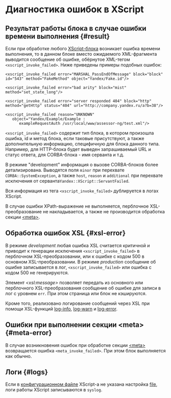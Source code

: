 # Диагностика ошибок в XScript

## Результат работы блока в случае ошибки времени выполнения {#result}

Если при обработке любого [XScript-блока](block-ov.md) возникает ошибка времени выполнения, то в данном блоке вместо ожидаемого XML-фрагмента выводится сообщение об ошибке, обёрнутое XML-тегом `<xscript_invoke_failed>`. Ниже приведены примеры подобных ошибок:

```
<xscript_invoke_failed error="MARSHAL_PassEndOfMessage" block="block" id="543" method="FakeMethod" object="Yandex/Fake.id"/>

```

```
<xscript_invoke_failed error="bad arity" block="mist" method="set_state_long"/>

```

```
<xscript_invoke_failed error="server responded 404" block="http" method="getHttp" status="404" url="http://company.yandex.ru/a?b=38"/>

```

```
<xscript_invoke_failed reason="UNKNOWN"
   object="Yandex/Example/Example :
      exampleRequestAuth /usr/local/www/assessor-ng/test.xml"/>
```

`<xscript_invoke_failed>` содержит тип блока, в котором произошла ошибка, id и метод блока, если таковые присутствуют, а также дополнительную информацию, специфичную для блока данного типа. Например, для HTTP-блока будет выведен запрашиваемый URL и статус ответа, для CORBA-блока - имя серванта и т.д.

В режиме "development" информация о вызове CORBA-блоков более детализирована. Выводятся поля `minor` при перехвате `CORBA::SystemException`, а также `host`, `reason` и `additional` при перехвате исключения от серванта`Yandex::XScript::ServantFailed`.

Вся информация из тега `<xscript_invoke_failed>` дублируется в логах XScript.

В случае ошибки XPath-выражение не выполняется, перблочное XSL-преобразование не накладывается, а также не производится обработка секции [\<meta\>](meta.md).

## Обработка ошибок XSL {#xsl-error}

В режиме _development_ любая ошибка XSL считается критичной и приводит к генерации исключения `<xscript_invoke_failed>` в перблочном XSL-преобразовании, или к ошибке с кодом 500 в основном XSL-преобразовании. В режиме _production_ сообщение об ошибке записывается в лог, `<xscript_invoke_failed>` или ошибка с кодом 500 не генерируются.

Элемент _\<xsl:message\>_ позволяет передать из основного или перблочного XSL-преобразования сообщение об ошибке для записи в лог с уровнем `err`. При этом страница или блок не кэшируются.

Кроме того, реализовано логирование сообщений через XSL при помощи XSL-функций [log-info](../appendices/xslt-functions.md#log-info), [log-warn](../appendices/xslt-functions.md#log-warn) и [log-error](../appendices/xslt-functions.md#log-error).

## Ошибки при выполнении секции \<meta\> {#meta-error}

В случае возникновения ошибок при обработке секции [\<meta\>](meta.md) возвращается ошибка `<meta_invoke_failed>`. При этом блок выполняется как обычно.

## Логи {#logs}

Если в [конфигурационном файле](../appendices/config.md) XScript-а не указана настройка [file](../appendices/config-params.md#file), логи работы XScript записываются в `syslog`.

